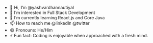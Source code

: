 - 👋 Hi, I’m @yashvardhannautiyal
- 👀 I’m interested in Full Stack Development
- 🌱 I’m currently learning React.js and Core Java
- 📫 How to reach me @linkedIn @twitter
- 😄 Pronouns: He/Him
- ⚡ Fun fact: Coding is enjoyable when approached with a fresh mind.

<!---
yashvardhannautiyal/yashvardhannautiyal is a ✨ special ✨ repository because its `README.md` (this file) appears on your GitHub profile.
You can click the Preview link to take a look at your changes.
--->
